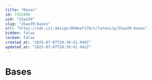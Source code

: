 ```yaml
---
title: "Bases"
id: 7352990
uid: "25aa39"
slug: "25aa39-bases"
url: "https://sds.czi.design/009eaf17b/v/latest/p/25aa39-bases"
hidden: false
locked: false
created_at: "2025-07-07T20:30:41.940Z"
updated_at: "2025-07-07T20:30:41.942Z"
---
```


# Bases

